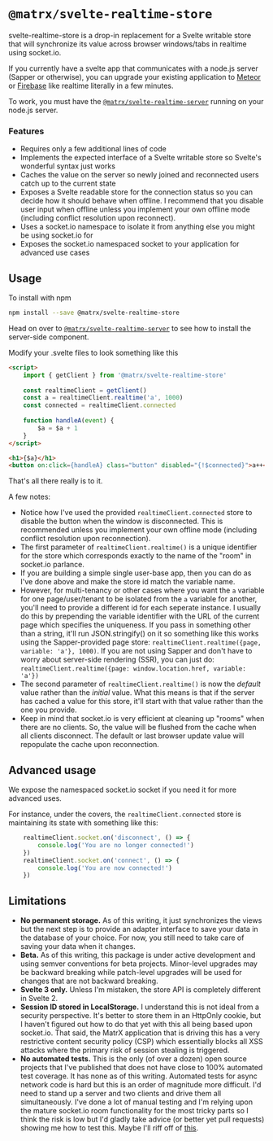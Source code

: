 # `@matrx/svelte-realtime-store`

svelte-realtime-store is a drop-in replacement for a Svelte writable store that will synchronize its value across browser windows/tabs in realtime using socket.io.

If you currently have a svelte app that communicates with a node.js server (Sapper or otherwise), you can upgrade your existing application to [Meteor](https://www.meteor.com/) or [Firebase](https://firebase.google.com/) like realtime literally in a few minutes.

To work, you must have the [`@matrx/svelte-realtime-server`](https://www.npmjs.com/package/@matrx/svelte-realtime-server) running on your node.js server.

### Features

* Requires only a few additional lines of code
* Implements the expected interface of a Svelte writable store so Svelte's wonderful syntax just works
* Caches the value on the server so newly joined and reconnected users catch up to the current state
* Exposes a Svelte readable store for the connection status so you can decide how it should behave when offline. I recommend that you disable user input when offline unless you implement your own offline mode (including conflict resolution upon reconnect).
* Uses a socket.io namespace to isolate it from anything else you might be using socket.io for
* Exposes the socket.io namespaced socket to your application for advanced use cases

## Usage

To install with npm

```bash
npm install --save @matrx/svelte-realtime-store
```

Head on over to [`@matrx/svelte-realtime-server`](https://www.npmjs.com/package/@matrx/svelte-realtime-server) to see how to install the server-side component.

Modify your .svelte files to look something like this

```html
<script>
	import { getClient } from '@matrx/svelte-realtime-store'
	
	const realtimeClient = getClient()
	const a = realtimeClient.realtime('a', 1000)
	const connected = realtimeClient.connected
	
	function handleA(event) {
		$a = $a + 1
	}
</script>

<h1>{$a}</h1>
<button on:click={handleA} class="button" disabled="{!$connected}">a++</button>
```

That's all there really is to it.

A few notes:

* Notice how I've used the provided `realtimeClient.connected` store to disable the button when the window is disconnected. This is recommended unless you implement your own offline mode (including conflict resolution upon reconnection).
* The first parameter of `realtimeClient.realtime()` is a unique identifier for the store which corresponds exactly to the name of the "room" in socket.io parlance.
* If you are building a simple single user-base app, then you can do as I've done above  and make the store id match the variable name.
* However, for multi-tenancy or other cases where you want the `a` variable for one page/user/tenant to be isolated from the `a` variable for another, you'll need to provide a different id for each seperate instance. I usually do this by prepending the variable identifier with the URL of the current page which specifies the uniqueness. If you pass in something other than a string, it'll run JSON.stringify() on it so something like this works using the Sapper-provided page store: `realtimeClient.realtime({page, variable: 'a'}, 1000)`. If you are not using Sapper and don't have to worry about server-side rendering (SSR), you can just do: `realtimeClient.realtime({page: window.location.href, variable: 'a'})`
* The second parameter of `realtimeClient.realtime()` is now the _default_ value rather than the _initial_ value. What this means is that if the server has cached a value for this store, it'll start with that value rather than the one you provide. 
* Keep in mind that socket.io is very efficient at cleaning up "rooms" when there are no clients. So, the value will be flushed from the cache when all clients disconnect. The default or last browser update value will repopulate the cache upon reconnection.

## Advanced usage

We expose the namespaced socket.io socket if you need it for more advanced uses.

For instance, under the covers, the `realtimeClient.connected` store is maintaining its state with something like this:

```js
	realtimeClient.socket.on('disconnect', () => {
		console.log('You are no longer connected!')
	})
	realtimeClient.socket.on('connect', () => {
		console.log('You are now connected!')
	})
```

## Limitations

* __No permanent storage.__ As of this writing, it just synchronizes the views but the next step is to provide an adapter interface to save your data in the database of your choice. For now, you still need to take care of saving your data when it changes.
* __Beta.__ As of this writing, this package is under active development and using semver conventions for beta projects. Minor-level upgrades may be backward breaking while patch-level upgrades will be used for changes that are not backward breaking.
* __Svelte 3 only.__ Unless I'm mistaken, the store API is completely different in Svelte 2.
* __Session ID stored in LocalStorage.__ I understand this is not ideal from a security perspective. It's better to store them in an HttpOnly cookie, but I haven't figured out how to do that yet with this all being based upon socket.io. That said, the MatrX application that is driving this has a very restrictive content security policy (CSP) which essentially blocks all XSS attacks where the primary risk of session stealing is triggered.
* __No automated tests.__ This is the only (of over a dozen) open source projects that I've published that does not have close to 100% automated test coverage. It has none as of this writing. Automated tests for async network code is hard but this is an order of magnitude more difficult. I'd need to stand up a server and two clients and drive them all simultaneously. I've done a lot of manual testing and I'm relying upon the mature socket.io room functionality for the most tricky parts so I think the risk is low but I'd gladly take advice (or better yet pull requests) showing me how to test this. Maybe I'll riff off of [this](https://github.com/agconti/socket.io.tests/blob/master/test/test.js).
